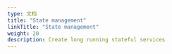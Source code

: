 ```yaml
---
type: 文档
title: "State management"
linkTitle: "State management"
weight: 20
description: Create long running stateful services
---
```


